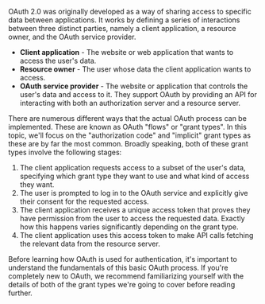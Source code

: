 
OAuth 2.0 was originally developed as a way of sharing access to specific data between applications. It works by defining a series of interactions between three distinct parties, namely a client application, a resource owner, and the OAuth service provider.

- **Client application** - The website or web application that wants to access the user's data.
- **Resource owner** - The user whose data the client application wants to access.
- **OAuth service provider** - The website or application that controls the user's data and access to it. They support OAuth by providing an API for interacting with both an authorization server and a resource server.

There are numerous different ways that the actual OAuth process can be implemented. These are known as OAuth "flows" or "grant types". In this topic, we'll focus on the "authorization code" and "implicit" grant types as these are by far the most common. Broadly speaking, both of these grant types involve the following stages:

1. The client application requests access to a subset of the user's data, specifying which grant type they want to use and what kind of access they want.
2. The user is prompted to log in to the OAuth service and explicitly give their consent for the requested access.
3. The client application receives a unique access token that proves they have permission from the user to access the requested data. Exactly how this happens varies significantly depending on the grant type.
4. The client application uses this access token to make API calls fetching the relevant data from the resource server.

Before learning how OAuth is used for authentication, it's important to understand the fundamentals of this basic OAuth process. If you're completely new to OAuth, we recommend familiarizing yourself with the details of both of the grant types we're going to cover before reading further.